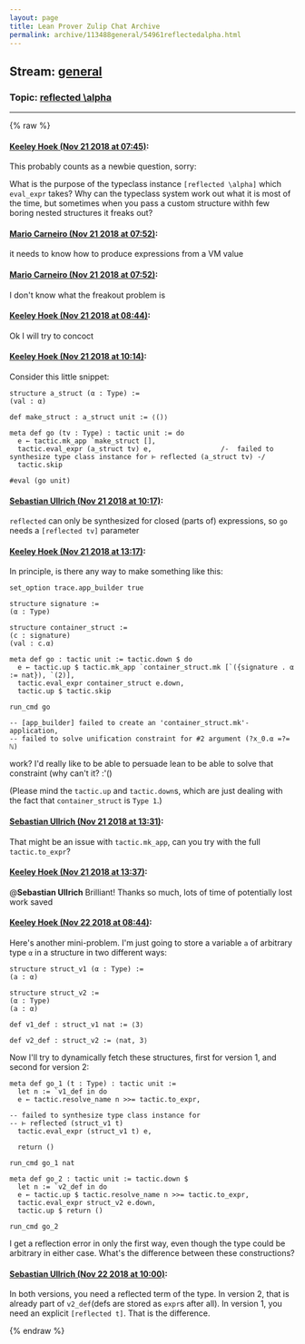 ```yaml
---
layout: page
title: Lean Prover Zulip Chat Archive 
permalink: archive/113488general/54961reflectedalpha.html
---
```


## Stream: [general](index.html)
### Topic: [reflected \alpha](54961reflectedalpha.html)

---


{% raw %}
#### [ Keeley Hoek (Nov 21 2018 at 07:45)](https://leanprover.zulipchat.com/#narrow/stream/113488-general/topic/reflected%20%5Calpha/near/148091917):
This probably counts as a newbie question, sorry:

What is the purpose of the typeclass instance `[reflected \alpha]` which `eval_expr` takes? Why can the typeclass system work out what it is most of the time, but sometimes when you pass a custom structure withh few boring nested structures it freaks out?

#### [ Mario Carneiro (Nov 21 2018 at 07:52)](https://leanprover.zulipchat.com/#narrow/stream/113488-general/topic/reflected%20%5Calpha/near/148092166):
it needs to know how to produce expressions from a VM value

#### [ Mario Carneiro (Nov 21 2018 at 07:52)](https://leanprover.zulipchat.com/#narrow/stream/113488-general/topic/reflected%20%5Calpha/near/148092175):
I don't know what the freakout problem is

#### [ Keeley Hoek (Nov 21 2018 at 08:44)](https://leanprover.zulipchat.com/#narrow/stream/113488-general/topic/reflected%20%5Calpha/near/148093813):
Ok
I will try to concoct

#### [ Keeley Hoek (Nov 21 2018 at 10:14)](https://leanprover.zulipchat.com/#narrow/stream/113488-general/topic/reflected%20%5Calpha/near/148097478):
Consider this little snippet:
````
structure a_struct (α : Type) :=
(val : α)

def make_struct : a_struct unit := ⟨()⟩

meta def go (tv : Type) : tactic unit := do
  e ← tactic.mk_app `make_struct [],
  tactic.eval_expr (a_struct tv) e,                 /-  failed to synthesize type class instance for ⊢ reflected (a_struct tv) -/
  tactic.skip

#eval (go unit)

````

#### [ Sebastian Ullrich (Nov 21 2018 at 10:17)](https://leanprover.zulipchat.com/#narrow/stream/113488-general/topic/reflected%20%5Calpha/near/148097603):
`reflected` can only be synthesized for closed (parts of) expressions, so `go` needs a `[reflected tv]` parameter

#### [ Keeley Hoek (Nov 21 2018 at 13:17)](https://leanprover.zulipchat.com/#narrow/stream/113488-general/topic/reflected%20%5Calpha/near/148106110):
In principle, is there any way to make something like this:
````
set_option trace.app_builder true

structure signature :=
(α : Type)

structure container_struct :=
(c : signature)
(val : c.α)

meta def go : tactic unit := tactic.down $ do
  e ← tactic.up $ tactic.mk_app `container_struct.mk [`({signature . α := nat}), `(2)],
  tactic.eval_expr container_struct e.down,
  tactic.up $ tactic.skip

run_cmd go

-- [app_builder] failed to create an 'container_struct.mk'-application,
-- failed to solve unification constraint for #2 argument (?x_0.α =?= ℕ)

````
work? I'd really like to be able to persuade lean to be able to solve that constraint (why can't it? :'()

(Please mind the `tactic.up` and `tactic.down`s, which are just dealing with the fact that `container_struct` is `Type 1`.)

#### [ Sebastian Ullrich (Nov 21 2018 at 13:31)](https://leanprover.zulipchat.com/#narrow/stream/113488-general/topic/reflected%20%5Calpha/near/148106771):
That might be an issue with `tactic.mk_app`, can you try with the full `tactic.to_expr`?

#### [ Keeley Hoek (Nov 21 2018 at 13:37)](https://leanprover.zulipchat.com/#narrow/stream/113488-general/topic/reflected%20%5Calpha/near/148107099):
@**Sebastian Ullrich** Brilliant! Thanks so much, lots of time of potentially lost work saved

#### [ Keeley Hoek (Nov 22 2018 at 08:44)](https://leanprover.zulipchat.com/#narrow/stream/113488-general/topic/reflected%20%5Calpha/near/148159497):
Here's another mini-problem. I'm just going to store a variable `a` of arbitrary type `α` in a structure in two different ways:
````
structure struct_v1 (α : Type) :=
(a : α)

structure struct_v2 :=
(α : Type)
(a : α)

def v1_def : struct_v1 nat := ⟨3⟩

def v2_def : struct_v2 := ⟨nat, 3⟩
````


Now I'll try to dynamically fetch these structures, first for version 1, and second for version 2:
````
meta def go_1 (t : Type) : tactic unit :=
  let n := `v1_def in do
  e ← tactic.resolve_name n >>= tactic.to_expr,

-- failed to synthesize type class instance for
-- ⊢ reflected (struct_v1 t)
  tactic.eval_expr (struct_v1 t) e,

  return ()

run_cmd go_1 nat

meta def go_2 : tactic unit := tactic.down $
  let n := `v2_def in do
  e ← tactic.up $ tactic.resolve_name n >>= tactic.to_expr,
  tactic.eval_expr struct_v2 e.down,
  tactic.up $ return ()

run_cmd go_2
````
I get a reflection error in only the first way, even though the type could be arbitrary in either case. What's the difference between these constructions?

#### [ Sebastian Ullrich (Nov 22 2018 at 10:00)](https://leanprover.zulipchat.com/#narrow/stream/113488-general/topic/reflected%20%5Calpha/near/148162400):
In both versions, you need a reflected term of the type. In version 2, that is already part of `v2_def`(defs are stored as `expr`s after all). In version 1, you need an explicit `[reflected t]`. That is the difference.


{% endraw %}
